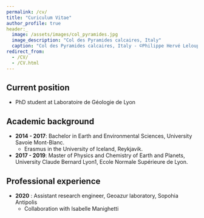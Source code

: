 ```yaml
---
permalink: /cv/
title: "Curiculum Vitae"
author_profile: true
header:_
  image: /assets/images/col_pyramides.jpg
  image_description: "Col des Pyramides calcaires, Italy"
  caption: "Col des Pyramides calcaires, Italy - ©Philippe Hervé Leloup"
redirect_from: 
  - /CV/
  - /CV.html
---
```


## Current position
* PhD student at Laboratoire de Géologie de Lyon

## Academic background

* **2014 - 2017**: Bachelor in Earth and Environmental Sciences, University Savoie Mont-Blanc.
  - Erasmus in the University of Iceland, Reykjavik. 
* **2017 - 2019**: Master of Physics and Chemistry of Earth and Planets, University Claude Bernard Lyon1, Ecole Normale Supérieure de Lyon.

## Professional experience
* **2020** : Assistant research engineer, Geoazur laboratory, Sopohia Antipolis
  - Collaboration with Isabelle Manighetti
